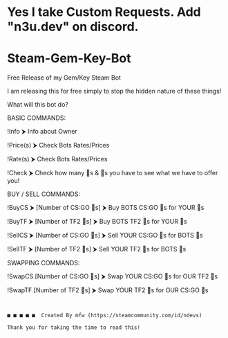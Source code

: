 # Yes I take Custom Requests. Add "n3u.dev" on discord.


# Steam-Gem-Key-Bot
Free Release of my Gem/Key Steam Bot

I am releasing this for free simply to stop the hidden nature of these things!


What will this bot do?


BASIC COMMANDS:


!Info ⮞ Info about Owner

!Price(s) ⮞ Check Bots Rates/Prices

!Rate(s) ⮞ Check Bots Rates/Prices

!Check ⮞ Check how many 🔑s & 💎s you have to see what we have to offer you!


BUY / SELL COMMANDS:


!BuyCS ⮞ [Number of CS:GO 🔑s] ⮞ Buy BOTS CS:GO 🔑s for YOUR 💎s

!BuyTF ⮞ [Number of TF2 🔑s] ⮞ Buy BOTS TF2 🔑s for YOUR 💎s

!SellCS ⮞ [Number of CS:GO 🔑s] ⮞ Sell YOUR CS:GO 🔑s for BOTS 💎s

!SellTF ⮞ [Number of TF2 🔑s] ⮞ Sell YOUR TF2 🔑s for BOTS 💎s


SWAPPING COMMANDS:


!SwapCS [Number of CS:GO 🔑s] ⮞ Swap YOUR CS:GO 🔑s for OUR TF2 🔑s

!SwapTF [Number of TF2 🔑s] ⮞ Swap YOUR TF2 🔑s for OUR CS:GO 🔑s



~~~~~~~~~~~~~~~~~~~~~~~~~~~~~~~~~~~~~~~~~~~~~~~~~~~~~~~~~~~~~~~~~~~~~~~~~~~~~~~~~~~~~~~~~~~~~~~~~~~~~~~~~~~~~~~~~~~~~~~~~~~~~~~~~~~~~~~~


■ ■ ■ ■ ■  Created By mfw (https://steamcommunity.com/id/ndevs)

Thank you for taking the time to read this!
